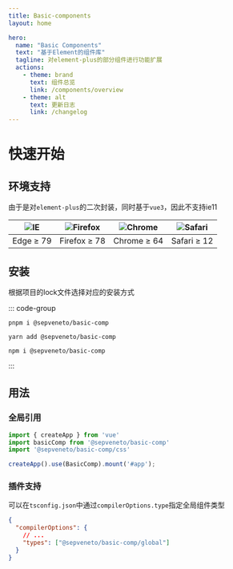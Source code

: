```yaml
---
title: Basic-components
layout: home

hero:
  name: "Basic Components"
  text: "基于Element的组件库"
  tagline: 对element-plus的部分组件进行功能扩展
  actions:
    - theme: brand
      text: 组件总览
      link: /components/overview
    - theme: alt
      text: 更新日志
      link: /changelog
---
```


# 快速开始

## 环境支持

由于是对`element-plus`的二次封装，同时基于`vue3`，因此不支持ie11

| ![IE](https://cdn.jsdelivr.net/npm/@browser-logos/edge/edge_32x32.png) | ![Firefox](https://cdn.jsdelivr.net/npm/@browser-logos/firefox/firefox_32x32.png) | ![Chrome](https://cdn.jsdelivr.net/npm/@browser-logos/chrome/chrome_32x32.png) | ![Safari](https://cdn.jsdelivr.net/npm/@browser-logos/safari/safari_32x32.png) |
| ---------------------------------------------------------------------- | --------------------------------------------------------------------------------- | ------------------------------------------------------------------------------ | ------------------------------------------------------------------------------ |
| Edge ≥ 79                                                              | Firefox ≥ 78                                                                      | Chrome ≥ 64                                                                    | Safari ≥ 12                                                                    |

## 安装

根据项目的lock文件选择对应的安装方式

::: code-group
```shell [pnpm]
pnpm i @sepveneto/basic-comp
```

```shell [yarn]
yarn add @sepveneto/basic-comp
```

```shell [npm]
npm i @sepveneto/basic-comp
```
:::

## 用法

### 全局引用

```js
import { createApp } from 'vue'
import basicComp from '@sepveneto/basic-comp'
import '@sepveneto/basic-comp/css'

createApp().use(BasicComp).mount('#app');
```

### 插件支持
可以在`tsconfig.json`中通过`compilerOptions.type`指定全局组件类型

```json
{
  "compilerOptions": {
    // ...
    "types": ["@sepveneto/basic-comp/global"]
  }
}
```
